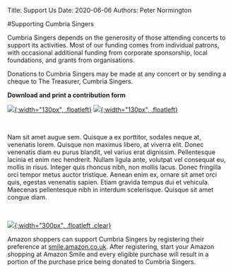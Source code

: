 Title: Support Us
Date: 2020-06-06
Authors: Peter Normington

#Supporting Cumbria Singers

Cumbria Singers depends on the generosity of those attending concerts to support its activities. Most of our funding comes from individual patrons, with occasional additional funding from corporate sponsorship, local foundations, and grants from organisations.

Donations to Cumbria Singers may be made at any concert or by sending a cheque to The Treasurer, Cumbria Singers.

**Download and print a contribution form**

[![ ]({filename}/images/256-pdf-icon.png){:width="130px", .floatleft}]({filename}/images/supportform.pdf)
[![ ]({filename}/images/256-word-icon.png){:width="130px", .floatleft}]({filename}/images/supportform.doc)

<p class="clear">&nbsp;</p>

Nam sit amet augue sem. Quisque a ex porttitor, sodales neque at, venenatis lorem. Quisque non maximus libero, at viverra elit. Donec venenatis diam eu purus blandit, vel varius erat dignissim. Pellentesque lacinia et enim nec hendrerit. Nullam ligula ante, volutpat vel consequat eu, mollis in risus. Integer quis rhoncus nibh, non mollis lacus. Donec fringilla orci tempor metus auctor tristique. Aenean enim ex, ornare sit amet orci quis, egestas venenatis sapien. Etiam gravida tempus dui et vehicula. Maecenas pellentesque nibh in interdum scelerisque. Quisque sit amet congue diam.

<br>

<a name="shop"></a>

[![ ]({filename}/images/AmazonSmile-logo.png){:width="300px", .floatleft .clear}](https://smile.amazon.co.uk/gp/chpf/homepage/ref=smi_se_ssr_srch_stsr?q=cumbria+rural+choirs)

Amazon shoppers can support Cumbria Singers by registering their preference at [smile.amazon.co.uk](https://smile.amazon.co.uk/ref=smi_se_ssr_srch_stsr?q=cumbria+rural+choirs). After registering, start your Amazon shopping at Amazon Smile and every eligible purchase will result in a portion of the purchase price being donated to Cumbria Singers.
